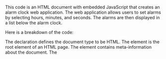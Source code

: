 This code is an HTML document with embedded JavaScript that creates an alarm clock web application. The web application allows users to set alarms by selecting hours, minutes, and seconds. The alarms are then displayed in a list below the alarm clock.

Here is a breakdown of the code:

The <!DOCTYPE html> declaration defines the document type to be HTML.
The <html> element is the root element of an HTML page.
The <head> element contains meta-information about the document.
The <title> element specifies a title for the document.
The <body> element contains the visible page content.
The <div> elements are used for styling and layout purposes.
The <h1> element defines a large heading.
The <form> element is used to create an HTML form for user input.
The <select> element is used to create a dropdown list.
The <button> element defines a clickable button.
The <script> element is used to embed JavaScript code in an HTML document.
The JavaScript code in the script.js file handles the functionality of the alarm clock. It includes functions for updating the current time, setting alarms, and displaying the alarms in the list.

Here is an example of how the code works:

The user selects the desired time for the alarm (e.g., 7:30 AM).
The user clicks the "Set Alarm" button.
The JavaScript code adds the selected time to the list of alarms.
The alarm clock will display the list of alarms set by the user.
The code also includes a stylesheet (styles.css) for styling the web application.

Overall, this code creates a functional and visually appealing alarm clock web application. Users can easily set alarms and view the list of alarms they have set.


This code is a CSS (Cascading Style Sheets) file that styles a simple alarm clock web application. It includes global styles, such as the font family and body margin, as well as specific styles for various elements within the application.

Here's a breakdown of the code:

Global Styles: These styles apply to the entire application. They include setting the font family to sans-serif, and defining a basic button style.

Flexbox Container: The .d-flex class is used to create a flexbox container. This container is used to align and distribute elements within the application.

Alarm Clock Container: The .clock-container class styles the main container of the alarm clock application. It sets the background color, padding, and alignment of elements within the container.

Current Time Display: The .current-time class styles the current time display. It sets the font size to 2rem and the color to black.

Alarm Form: The .alarm-form class styles the form used to set alarms. It sets the flex flow direction to column and aligns the elements to the start of the container.

Submit Button: The .submit-button class styles the submit button used to set alarms. It sets the border color to black, adds a border radius, and sets the font weight to bold.

Set Alarm Container: The .set-alarm-container class styles the container that holds the set alarms. It sets the width to 100% and aligns the elements to the center.

Set Alarm Container Title: The .set-alarm-container-title class styles the title of the set alarm container. It sets the color to black, the font weight to bold, and the font size to 1rem.

Alarm: The .alarm class styles each individual alarm. It sets the justify content to space between, adds padding, and aligns the elements to the center.

Delete Alarm Button: The .delete-alarm class styles the delete alarm button. It sets the border radius, background color, font weight, and font color.

Time Display: The .time class styles the time display of each alarm. It sets the color to #0E141B, the font size to 1rem, and the font weight to bold.

Button Hover and Focus: The .btn:focus and .btn:hover classes style the button when it is focused or hovered over. They add a box shadow to give the button a subtle hover effect.

Page Title: The .page-title class styles the page title. It sets the background color to #0E141B, aligns the text to the center, and sets the color to wheat.

Media Query: This media query applies styles to the application when the screen width is 600px or greater. It adds padding to the main container and sets the width and min-height of the clock container.

Overall, this CSS file provides the styling for a simple alarm clock web application.


Sure! This code is written in JavaScript and it appears to be a simple web application that allows a user to set an alarm for a specific time. Here's a breakdown of what the code does:

Selecting HTML elements: The code starts by selecting various HTML elements using their id attributes. These elements include the current time display, dropdown menus for hours, minutes, and seconds, the AM/PM indicator, the set alarm button, and the container for displaying set alarms.

Creating dropdown menus: The dropDownMenu function is used to create and populate dropdown menus for hours, minutes, and seconds. It takes in a start and end value, and creates an option element for each value between the start and end.

Getting the current time: The getCurrentTime function gets the current time and updates the HTML element that displays the current time. It uses the Date object to get the current time, and formats it using the toLocaleTimeString method.

Setting an alarm: The getInput function is called when the set alarm button is clicked. It gets the values of the hours, minutes, and seconds dropdown menus, as well as the AM/PM indicator, and converts them to a 24-hour time format using the convertToTime function. It then sets an alarm for the specified time using the setAlarm function.

Setting alarms: The setAlarm function sets an alarm for the specified time. It uses the setInterval method to check if the current time matches the alarm time every 500 milliseconds. If the current time matches the alarm time, it displays an alert message. It also adds the alarm to the HTML element that displays all set alarms using the addAlaramToDom function.

Displaying alarms: The addAlaramToDom function creates a new HTML element for the alarm and adds it to the HTML element that displays all set alarms. It also adds a delete button to each alarm that allows the user to delete the alarm.

Saving alarms: The saveAlarm function saves the set alarms to the browser's localStorage so that they persist even if the page is refreshed.

Fetching alarms: The fetchAlarm function fetches the set alarms from the localStorage and sets alarms for each one using the setAlarm function.

Deleting alarms: The deleteAlarm function is called when the delete button for an alarm is clicked. It removes the alarm from the HTML element that displays all set alarms and from the localStorage.

Overall, this code is a simple but well-written web application that allows a user to set alarms for specific times. It uses the browser's localStorage to persist the set alarms even if the page is refreshed.

ALRAM -CLOCK:- https://aalarmclock.netlify.app/


